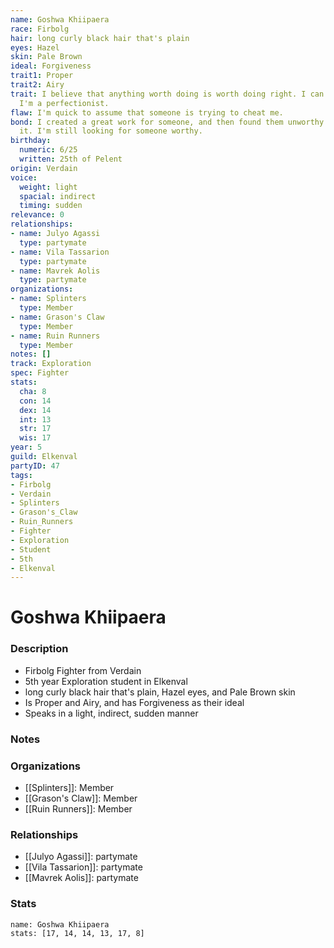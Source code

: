 ```yaml
---
name: Goshwa Khiipaera
race: Firbolg
hair: long curly black hair that's plain
eyes: Hazel
skin: Pale Brown
ideal: Forgiveness
trait1: Proper
trait2: Airy
trait: I believe that anything worth doing is worth doing right. I can't help it-
  I'm a perfectionist.
flaw: I'm quick to assume that someone is trying to cheat me.
bond: I created a great work for someone, and then found them unworthy to receive
  it. I'm still looking for someone worthy.
birthday:
  numeric: 6/25
  written: 25th of Pelent
origin: Verdain
voice:
  weight: light
  spacial: indirect
  timing: sudden
relevance: 0
relationships:
- name: Julyo Agassi
  type: partymate
- name: Vila Tassarion
  type: partymate
- name: Mavrek Aolis
  type: partymate
organizations:
- name: Splinters
  type: Member
- name: Grason's Claw
  type: Member
- name: Ruin Runners
  type: Member
notes: []
track: Exploration
spec: Fighter
stats:
  cha: 8
  con: 14
  dex: 14
  int: 13
  str: 17
  wis: 17
year: 5
guild: Elkenval
partyID: 47
tags:
- Firbolg
- Verdain
- Splinters
- Grason's_Claw
- Ruin_Runners
- Fighter
- Exploration
- Student
- 5th
- Elkenval
---
```

# Goshwa Khiipaera
### Description
- Firbolg Fighter from Verdain
- 5th year Exploration student in Elkenval
- long curly black hair that's plain, Hazel eyes, and Pale Brown skin
- Is Proper and Airy, and has Forgiveness as their ideal
- Speaks in a light, indirect, sudden manner

### Notes

### Organizations
- [[Splinters]]: Member
- [[Grason's Claw]]: Member
- [[Ruin Runners]]: Member

### Relationships
- [[Julyo Agassi]]: partymate
- [[Vila Tassarion]]: partymate
- [[Mavrek Aolis]]: partymate

### Stats
```statblock
name: Goshwa Khiipaera
stats: [17, 14, 14, 13, 17, 8]
```